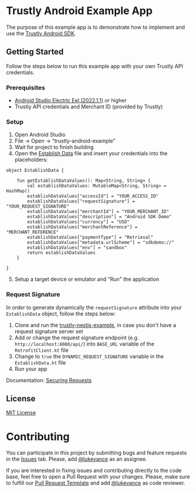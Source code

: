# Trustly Android Example App

The purpose of this example app is to demonstrate how to implement and use the [Trustly Android SDK](https://amer.developers.trustly.com/payments/docs/android-quickstart).

## Getting Started

Follow the steps below to run this example app with your own Trustly API credentials.

### Prerequisites

- [Android Studio Electric Eel (2022.1.1)](https://developer.android.com/studio/releases) or higher
- Trustly API credentials and Merchant ID (provided by Trustly)

### Setup

1. Open Android Studio
2. File -> Open -> "trustly-android-example"
3. Wait for project to finish building
4. Open the [Establish Data](./app/src/main/java/net/trustly/trustlysdkdemoandroid/EstablishData.kt) file and insert your credentials into the placeholders:

```
object EstablishData {

    fun getEstablishDataValues(): Map<String, String> {
        val establishDataValues: MutableMap<String, String> = HashMap()
        establishDataValues["accessId"] = "YOUR_ACCESS_ID"
        establishDataValues["requestSignature"] = "YOUR_REQUEST_SIGNATURE"
        establishDataValues["merchantId"] = "YOUR_MERCHANT_ID"
        establishDataValues["description"] = "Android SDK Demo"
        establishDataValues["currency"] = "USD"
        establishDataValues["merchantReference"] = "MERCHANT_REFERENCE"
        establishDataValues["paymentType"] = "Retrieval"
        establishDataValues["metadata.urlScheme"] = "sdkdemo://"
        establishDataValues["env"] = "sandbox"
        return establishDataValues
    }

}
```

5. Setup a target device or emulator and "Run" the application

### Request Signature

In order to generate dynamically the `requestSignature` attribute into your `EstablishData` object, follow the steps below:

1. Clone and run the [trustly-nestjs-example](https://github.com/TrustlyInc/trustly-nestjs-example), in case you don't have a request signature server set
2. Add or change the request signature endpoint (e.g. `http://localhost:8080/api/`) into `BASE_URL` variable of the `RetrofitClient.kt` file
3. Change to `true` the `DYNAMIC_REQUEST_SIGNATURE` variable in the `EstablishData.kt` file
4. Run your app

Documentation: [Securing Requests](https://amer.developers.trustly.com/payments/docs/securing-requests)

## License

[MIT License](https://github.com/TrustlyInc/trustly-android-example/blob/DEV/LICENSE)

# Contributing

You can participate in this project by submitting bugs and feature requests in the [Issues](https://github.com/TrustlyInc/trustly-android-example/issues) tab. Please, add [@lukevance](https://github.com/lukevance) as an assignee.

If you are interested in fixing issues and contributing directly to the code base, feel free to open a Pull Request with your changes. Please, make sure to fulfill our [Pull Request Template](https://github.com/TrustlyInc/trustly-android-example/blob/main/.github/pull_request_template.md) and add [@lukevance](https://github.com/lukevance) as code reviewer.
